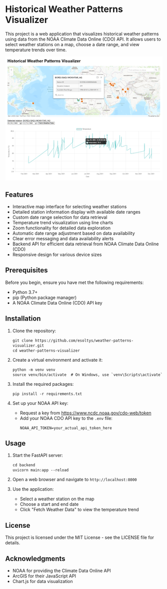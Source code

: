 # Historical Weather Patterns Visualizer

This project is a web application that visualizes historical weather patterns using data from the NOAA Climate Data Online (CDO) API. It allows users to select weather stations on a map, choose a date range, and view temperature trends over time.

![Screenshot](screenshot.png)

## Features

- Interactive map interface for selecting weather stations
- Detailed station information display with available date ranges
- Custom date range selection for data retrieval
- Temperature trend visualization using line charts
- Zoom functionality for detailed data exploration
- Automatic date range adjustment based on data availability
- Clear error messaging and data availability alerts
- Backend API for efficient data retrieval from NOAA Climate Data Online (CDO)
- Responsive design for various device sizes

## Prerequisites

Before you begin, ensure you have met the following requirements:

- Python 3.7+
- pip (Python package manager)
- A NOAA Climate Data Online (CDO) API key

## Installation

1. Clone the repository:
   ```
   git clone https://github.com/esoltys/weather-patterns-visualizer.git
   cd weather-patterns-visualizer
   ```

2. Create a virtual environment and activate it:
   ```
   python -m venv venv
   source venv/bin/activate  # On Windows, use `venv\Scripts\activate`
   ```

3. Install the required packages:
   ```
   pip install -r requirements.txt
   ```

4. Set up your NOAA API key:
   - Request a key from https://www.ncdc.noaa.gov/cdo-web/token
   - Add your NOAA CDO API key to the `.env` file:
     ```
     NOAA_API_TOKEN=your_actual_api_token_here
     ```

## Usage

1. Start the FastAPI server:
   ```
   cd backend
   uvicorn main:app --reload
   ```

2. Open a web browser and navigate to `http://localhost:8000`

3. Use the application:
   - Select a weather station on the map
   - Choose a start and end date
   - Click "Fetch Weather Data" to view the temperature trend

## License

This project is licensed under the MIT License - see the LICENSE file for details.

## Acknowledgments

- NOAA for providing the Climate Data Online API
- ArcGIS for their JavaScript API
- Chart.js for data visualization